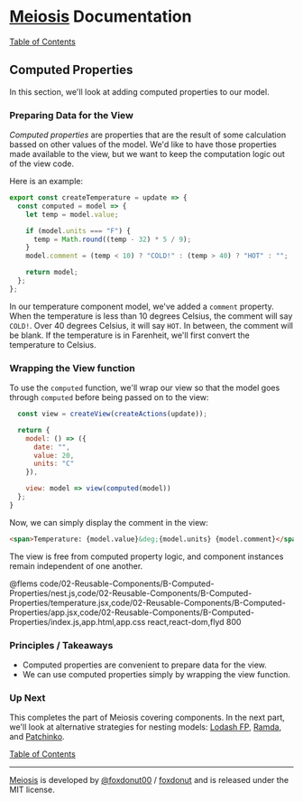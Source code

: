 # [Meiosis](http://meiosis.js.org) Documentation

[Table of Contents](toc.html)

## Computed Properties

In this section, we'll look at adding computed properties to our model.

### Preparing Data for the View

_Computed properties_ are properties that are the result of some calculation bassed on other
values of the model. We'd like to have those properties made available to the view, but we
want to keep the computation logic out of the view code.

Here is an example:

```javascript
export const createTemperature = update => {
  const computed = model => {
    let temp = model.value;

    if (model.units === "F") {
      temp = Math.round((temp - 32) * 5 / 9);
    }
    model.comment = (temp < 10) ? "COLD!" : (temp > 40) ? "HOT" : "";

    return model;
  };
};
```

In our temperature component model, we've added a `comment` property. When the temperature
is less than 10 degrees Celsius, the comment will say `COLD!`. Over 40 degrees Celsius, it
will say `HOT`. In between, the comment will be blank. If the temperature is in Farenheit,
we'll first convert the temperature to Celsius.

### Wrapping the View function

To use the `computed` function, we'll wrap our view so that the model goes through `computed`
before being passed on to the view:

```javascript
  const view = createView(createActions(update));

  return {
    model: () => ({
      date: "",
      value: 20,
      units: "C"
    }),

    view: model => view(computed(model))
  };
}
```

Now, we can simply display the comment in the view:

```html
<span>Temperature: {model.value}&deg;{model.units} {model.comment}</span>
```

The view is free from computed property logic, and component instances remain independent of
one another.

@flems code/02-Reusable-Components/B-Computed-Properties/nest.js,code/02-Reusable-Components/B-Computed-Properties/temperature.jsx,code/02-Reusable-Components/B-Computed-Properties/app.jsx,code/02-Reusable-Components/B-Computed-Properties/index.js,app.html,app.css react,react-dom,flyd 800

### Principles / Takeaways

- Computed properties are convenient to prepare data for the view.
- We can use computed properties simply by wrapping the view function.

### Up Next

This completes the part of Meiosis covering components. In the next part, we'll look at alternative
strategies for nesting models: [Lodash FP](03-Model-and-Nesting-A-Lodash-FP.html),
[Ramda](03-Model-and-Nesting-B-Ramda.html), and
[Patchinko](03-Model-and-Nesting-C-Patchinko.html).

[Table of Contents](toc.html)

-----

[Meiosis](http://meiosis.js.org) is developed by [@foxdonut00](http://twitter.com/foxdonut00) / [foxdonut](https://github.com/foxdonut) and is released under the MIT license.
